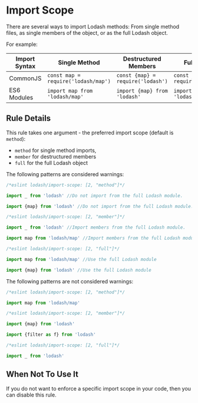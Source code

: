 # Import Scope

There are several ways to import Lodash methods: From single method files, as single members of the object, or as the full Lodash object.

For example:

| Import Syntax | Single Method                       | Destructured Members              | Full Import                   |
|---------------|-------------------------------------|-----------------------------------|-------------------------------|
| CommonJS      | `const map = require('lodash/map')` | `const {map} = require('lodash')` | `const _ = require('lodash')` |
| ES6 Modules   | `import map from 'lodash/map'`      | `import {map} from 'lodash'`      | `import _ from 'lodash'`      |


## Rule Details

This rule takes one argument - the preferred import scope (default is `method`): 
* `method` for single method imports, 
* `member` for destructured members
* `full` for the full Lodash object 

The following patterns are considered warnings:

```js
/*eslint lodash/import-scope: [2, "method"]*/

import _ from 'lodash' //Do not import from the full Lodash module.

import {map} from 'lodash' //Do not import from the full Lodash module.

```

```js
/*eslint lodash/import-scope: [2, "member"]*/

import _ from 'lodash' //Import members from the full Lodash module.

import map from 'lodash/map' //Import members from the full Lodash module.

```

```js
/*eslint lodash/import-scope: [2, "full"]*/

import map from 'lodash/map' //Use the full Lodash module

import {map} from 'lodash' //Use the full Lodash module

```

The following patterns are not considered warnings:

```js
/*eslint lodash/import-scope: [2, "method"]*/

import map from 'lodash/map'

```

```js
/*eslint lodash/import-scope: [2, "member"]*/

import {map} from 'lodash'

import {filter as f} from 'lodash'

```

```js
/*eslint lodash/import-scope: [2, "full"]*/

import _ from 'lodash'

```

## When Not To Use It

If you do not want to enforce a specific import scope in your code, then you can disable this rule.
